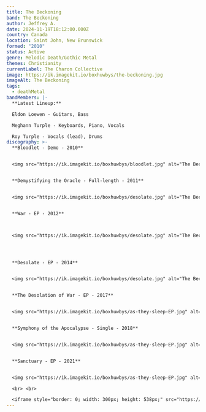 ```yaml
---
title: The Beckoning
band: The Beckoning
author: Jeffrey A.
date: 2024-11-19T18:12:00.000Z
country: Canada
location: Saint John, New Brunswick
formed: "2010"
status: Active
genre: Melodic Death/Gothic Metal
themes: Christianity
currentLabel: The Charon Collective
image: https://ik.imagekit.io/boxhuwbys/the-beckoning.jpg
imageAlt: The Beckoning
tags:
  - deathMetal
bandMembers: |-
  **Latest Lineup:**

  Eldon Loewen - Guitars, Bass  

  Meghann Turple - Keyboards, Piano, Vocals  

  Roy Turple - Vocals (lead), Drums
discography: >-
  **Bloodlet - Demo - 2010**  


  <img src="https://ik.imagekit.io/boxhuwbys/bloodlet.jpg" alt="The Beckoning Bloodlet - Demo cover" style="width:300px; height:auto;">


  **Demystifying the Oracle - Full-length - 2011**  


  <img src="https://ik.imagekit.io/boxhuwbys/desolate.jpg" alt="The Beckoning Demystifying the Oracle - Full-length  cover" style="width:300px; height:auto;">


  **War - EP - 2012**  



  <img src="https://ik.imagekit.io/boxhuwbys/desolate.jpg" alt="The Beckoning Demystifying the Oracle - Full-length  cover" style="width:300px; height:auto;">




  **Desolate - EP - 2014**  


  <img src="https://ik.imagekit.io/boxhuwbys/desolate.jpg" alt="The Beckoning Desolate - EP  cover" style="width:300px; height:auto;">


  **The Desolation of War - EP - 2017**  


  <img src="https://ik.imagekit.io/boxhuwbys/as-they-sleep-EP.jpg" alt="The Beckoning cover" style="width:300px; height:auto;">


  **Symphony of the Apocalypse - Single - 2018**  


  <img src="https://ik.imagekit.io/boxhuwbys/as-they-sleep-EP.jpg" alt="The Beckoning cover" style="width:300px; height:auto;">


  **Sanctuary - EP - 2021**  


  <img src="https://ik.imagekit.io/boxhuwbys/as-they-sleep-EP.jpg" alt="As They Sleep - EP cover" style="width:300px; height:auto;">

  <br> <br>

  <iframe style="border: 0; width: 300px; height: 538px;" src="https://bandcamp.com/EmbeddedPlayer/album=2616887039/size=large/bgcol=333333/linkcol=0f91ff/transparent=true/" seamless><a href="https://thebeckoningcanada.bandcamp.com/album/sanctuary">Sanctuary by The Beckoning (Canada)</a></iframe>
---
```


